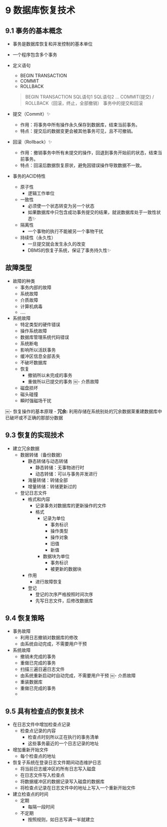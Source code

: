 # 9 数据库恢复技术

## 9.1 事务的基本概念

- 事务是数据库恢复和并发控制的基本单位
- 一个程序包含多个事务
- 定义语句
	- BEGIN TRANSACTION
	- COMMIT
	- ROLLBACK
	> BEGIN TRANSACTION
	> SQL语句1
	>SQL语句2
	> ...
	> COMMIT(提交) / ROLLBACK（回滚，终止，全部撤销）
	事务中的提交和回滚

- 提交（Commit）✨

	- 作用：将事务中所有操作永久保存到数据库，结束当前事务。
	- 特点：提交后的数据变更会被其他事务可见，且不可撤销。

- 回滚（Rollback）✨

	- 作用：撤销事务中所有未提交的操作，回退到事务开始前的状态，结束当前事务。
	- 特点：回滚后数据恢复原状，避免因错误操作导致数据不一致。

- 事务的ACID特性
	- 原子性
		- 逻辑工作单位
	- 一致性
		- 必须使一个状态转变为另一个状态
		- 如果数据库中只包含成功事务提交的结果，就说数据库处于一致性状态✨
	- 隔离性
		- 一个事物的执行不能被另一个事物干扰
	- 持续性（永久性）
		- 一旦提交就会发生永久的改变
		- DBMS的恢复子系统，保证了事务持久性✨
## 故障类型
- 故障的种类
	- 事务内部的故障
	- 系统故障
	- 介质故障
	- 计算机病毒
	- ....
- 系统故障
	- 特定类型的硬件错误
	- 操作系统故障
	- 数据库管理系统代码错误
	- 系统断电
	- 影响所以活跃事务
	- 缓冲区信息全部丢失
	- 不破坏数据库
	- 恢复
		- 撤销所以未完成的事务
		- 重做所以已提交的事务
		​￼- 介质故障
	- 磁盘损坏
	- 磁头碰撞
	- 瞬时强磁场干扰

￼- 恢复操作的基本原理
	- **冗余:** 利用存储在系统别处的冗余数据莱重建数据库中已破坏或不正确的那部分数据
## 9.3 恢复的实现技术
- 建立冗余数据
	- 数据转储（备份数据）
		- 静态转储与动态转储
			- 静态转储：无事物进行时
			- 动态转储：可以与事务并发进行
		- 海量转储：转储全部
		- 增量转储：转储更新过的
	- 登记日志文件
		- 格式和内容
			- 记录事务对数据库的更新操作的文件
			- 格式
				- 记录为单位
					- 事务标识
					- 操作类型
					- 操作对象
					- 旧值
					- 新值
				- 数据块为单位
					- 事务标识
					- 被更新的数据块
		- 作用
			- 进行故障恢复
		- 登记
			- 登记的次序严格按照时间次序
			- 先写日志文件，后修改数据库
## 9.4 恢复策略
- 事务故障
	- 利用日志撤销对数据库的修改
	- 由系统自动完成，不需要用户干预
- 系统故障
	- 撤销未完成的事务
	- 重做已完成的事务
	- 扫描三遍日遍日志文件
	- 由系统重新启动时自动完成，不需要用户干预
	​￼- 介质故障
	- 重装数据库
	- 重做已完成的事务
	- 
## 9.5 具有检查点的恢复技术
- 在日志文件中增加检查点记录
	- 检查点记录的内容
		- 检查点时刻所以正在执行的事务清单
		- 这些事务最近的一个日志记录的地址
- 增加重新开始文件
	- 每个检查点的地址
- 恢复子系统在登录日志文件期间动态维护日志
	- 将当前日志缓冲区的所有日志写入磁盘
	- 在日志文件写入检查点
	- 将数据缓冲区的数据记录写入磁盘的数据库
	- 将检查点记录在日志文件中的地址上写入一个重新开始文件
- 建立检查点的时间
	- 定期
		- 每隔一段时间
	- 不定期
		- 按照规则，如日志写满一半就建立
